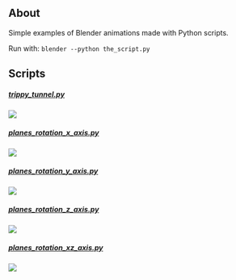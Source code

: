 ## About
Simple examples of Blender animations made with Python scripts.

Run with: `blender --python the_script.py`

## Scripts
##### [trippy_tunnel.py](trippy_tunnel.py)
<img src="http://gifly.com//media_gifly/E/1/E/G/b/E1EG.gif"/>

##### [planes_rotation_x_axis.py](planes_rotation_x_axis.py)
<img src="http://gifly.com//media_gifly/F/u/g/6/b/Fug6.gif"/>

##### [planes_rotation_y_axis.py](planes_rotation_y_axis.py)
<img src="http://gifly.com/media_gifly/D/r/u/3/b/Dru3.gif"/>

##### [planes_rotation_z_axis.py](planes_rotation_z_axis.py)
<img src="http://gifly.com/media_gifly/e/m/m/F/b/emmF.gif"/>

##### [planes_rotation_xz_axis.py](planes_rotation_xz_axis.py)
<img src="http://gifly.com//media_gifly/n/7/j/V/b/n7jV.gif"/>
